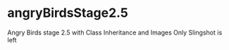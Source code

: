 # angryBirdsStage2.5
Angry Birds stage 2.5 with Class Inheritance and Images
Only Slingshot is left
